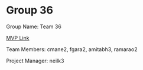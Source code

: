 # Group 36
Group Name: Team 36

[MVP Link](https://docs.google.com/document/d/1mopy6TQCZrCaQPQmu5aqubGr2IYp-dE6Gy4uIjcytEQ/edit?usp=sharing)

Team Members: cmane2, fgara2, amitabh3, ramarao2	

Project Manager: neilk3
